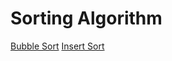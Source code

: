 # Sorting Algorithm

[Bubble Sort](/Algorithm/Sort/BubbleSort)
[Insert Sort](/Algorithm/Sort/InsertSort)
